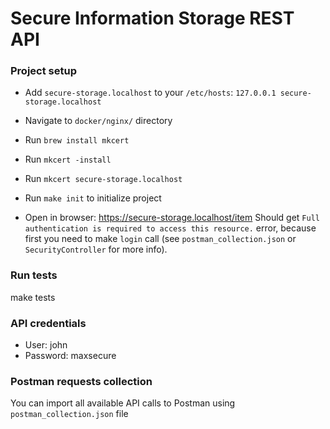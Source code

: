 # Secure Information Storage REST API

### Project setup

* Add `secure-storage.localhost` to your `/etc/hosts`: `127.0.0.1 secure-storage.localhost`

* Navigate to `docker/nginx/` directory

* Run `brew install mkcert`

* Run `mkcert -install`

* Run `mkcert secure-storage.localhost`

* Run `make init` to initialize project

* Open in browser: https://secure-storage.localhost/item Should get `Full authentication is required to access this resource.` error, because first you need to make `login` call (see `postman_collection.json` or `SecurityController` for more info).

### Run tests

make tests

### API credentials

* User: john
* Password: maxsecure

### Postman requests collection

You can import all available API calls to Postman using `postman_collection.json` file
